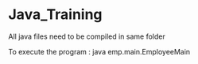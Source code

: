 # Java_Training
<p>All java files need to be compiled in same folder </p>
<p>To execute the program :  java emp.main.EmployeeMain </p>
